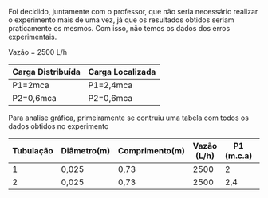 <p>Foi decidido, juntamente com o professor, que não seria necessário realizar o experimento mais de uma vez, já que os resultados obtidos 
seriam praticamente os mesmos. Com isso, não temos os dados dos erros experimentais.</p>

<p>Vazão = 2500 L/h<p>

<p>

Carga Distribuída| Carga Localizada
-----------------|---------------
P1=2mca          | P1=2,4mca  
P2=0,6mca         | P2=0,6mca 

<p>


<p>Para analise gráfica, primeiramente se contruiu uma tabela com todos os dados obtidos no experimento<p> 
<p>

Tubulação|Diâmetro(m)|Comprimento(m)|Vazão (L/h)|P1 (m.c.a) | P2(m.c.a) | &Delta;H 
---------|------------|------------|------------|-------------|----------|--------
   1       |0,025       |0,73          |2500       |2             |0,6     |1,4
   2        |0,025         |0,73       |2500         |2,4              |0,6  |1,8
    
<p>

 

